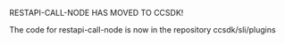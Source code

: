 RESTAPI-CALL-NODE HAS MOVED TO CCSDK!

The code for restapi-call-node is now in the repository ccsdk/sli/plugins
